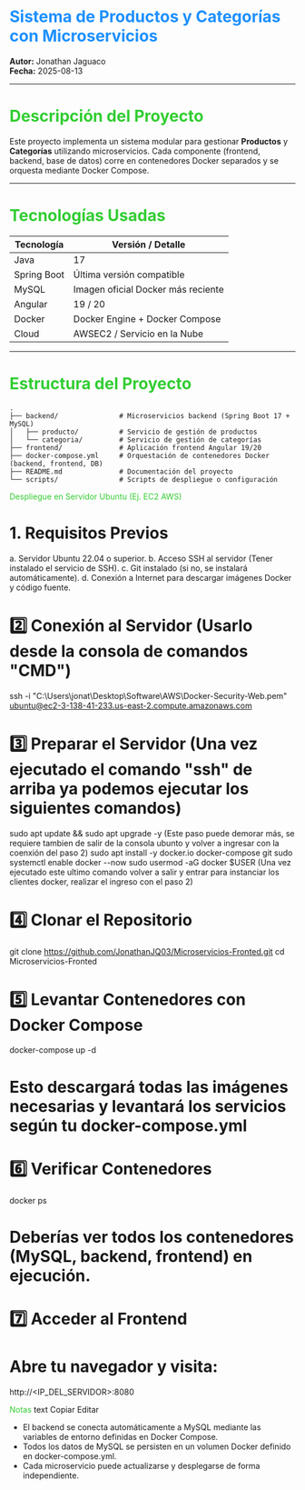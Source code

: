 # <span style="color:#1E90FF;">Sistema de Productos y Categorías con Microservicios</span>

**Autor:** Jonathan Jaguaco  
**Fecha:** 2025-08-13

---

# <span style="color:#32CD32;">Descripción del Proyecto</span>
Este proyecto implementa un sistema modular para gestionar **Productos** y **Categorías** utilizando microservicios.
Cada componente (frontend, backend, base de datos) corre en contenedores Docker separados y se orquesta mediante Docker Compose.  

---

# <span style="color:#32CD32;">Tecnologías Usadas</span>

| Tecnología   | Versión / Detalle                      |
|-------------|-----------------------------------------|
| Java        | 17                                      |
| Spring Boot | Última versión compatible               |
| MySQL       | Imagen oficial Docker más reciente      |
| Angular     | 19 / 20                                 |
| Docker      | Docker Engine + Docker Compose          |
| Cloud       | AWSEC2 / Servicio en la Nube            |
---

# <span style="color:#32CD32;">Estructura del Proyecto</span>

```text
.
├── backend/               # Microservicios backend (Spring Boot 17 + MySQL)
│   ├── producto/          # Servicio de gestión de productos
│   └── categoria/         # Servicio de gestión de categorías
├── frontend/              # Aplicación frontend Angular 19/20
├── docker-compose.yml     # Orquestación de contenedores Docker (backend, frontend, DB)
├── README.md              # Documentación del proyecto
└── scripts/               # Scripts de despliegue o configuración

```
<span style="color:#32CD32;">Despliegue en Servidor Ubuntu (Ej. EC2 AWS)</span>

# 1. Requisitos Previos
 a. Servidor Ubuntu 22.04 o superior.
 b. Acceso SSH al servidor (Tener instalado el servicio de SSH).
 c. Git instalado (si no, se instalará automáticamente).
 d. Conexión a Internet para descargar imágenes Docker y código fuente.

# 2️⃣ Conexión al Servidor (Usarlo desde la consola de comandos "CMD")
ssh -i "C:\Users\jonat\Desktop\Software\AWS\Docker-Security-Web.pem" ubuntu@ec2-3-138-41-233.us-east-2.compute.amazonaws.com

# 3️⃣ Preparar el Servidor (Una vez ejecutado el comando "ssh" de arriba ya podemos ejecutar los siguientes comandos)
sudo apt update && sudo apt upgrade -y (Este paso puede demorar más, se requiere tambien de salir de la consola ubunto y volver a ingresar con la coenxión del paso 2)
sudo apt install -y docker.io docker-compose git
sudo systemctl enable docker --now
sudo usermod -aG docker $USER
(Una vez ejecutado este ultimo comando volver a salir y entrar para instanciar los clientes docker, realizar el ingreso con el paso 2)

# 4️⃣ Clonar el Repositorio
git clone https://github.com/JonathanJQ03/Microservicios-Fronted.git
cd Microservicios-Fronted

# 5️⃣ Levantar Contenedores con Docker Compose
docker-compose up -d
# Esto descargará todas las imágenes necesarias y levantará los servicios según tu docker-compose.yml

# 6️⃣ Verificar Contenedores
docker ps
# Deberías ver todos los contenedores (MySQL, backend, frontend) en ejecución.

# 7️⃣ Acceder al Frontend
# Abre tu navegador y visita:
http://<IP_DEL_SERVIDOR>:8080

<span style="color:#32CD32;">Notas</span>
text
Copiar
Editar
- El backend se conecta automáticamente a MySQL mediante las variables de entorno definidas en Docker Compose.
- Todos los datos de MySQL se persisten en un volumen Docker definido en docker-compose.yml.
- Cada microservicio puede actualizarse y desplegarse de forma independiente.
